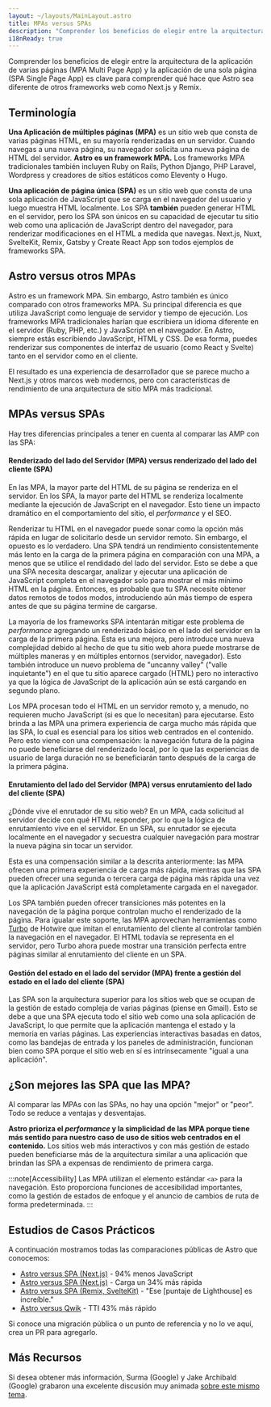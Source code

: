 ```yaml
---
layout: ~/layouts/MainLayout.astro
title: MPAs versus SPAs
description: "Comprender los beneficios de elegir entre la arquitectura de la aplicación de varias páginas (MPA Multi Page App) y la aplicación de una sola página (SPA Single Page App) es clave para comprender qué hace que Astro sea diferente de otros frameworks web Remix."
i18nReady: true
---
```


Comprender los beneficios de elegir entre la arquitectura de la aplicación de varias páginas (MPA Multi Page App) y la aplicación de una sola página (SPA Single Page App) es clave para comprender qué hace que Astro sea diferente de otros frameworks web como Next.js y Remix.

## Terminología

**Una Aplicación de múltiples páginas (MPA)** es un sitio web que consta de varias páginas HTML, en su mayoría renderizadas en un servidor. Cuando navegas a una nueva página, su navegador solicita una nueva página de HTML del servidor. **Astro es un framework MPA.** Los frameworks MPA tradicionales también incluyen Ruby on Rails, Python Django, PHP Laravel, Wordpress y creadores de sitios estáticos como Eleventy o Hugo.

**Una aplicación de página única (SPA)** es un sitio web que consta de una sola aplicación de JavaScript que se carga en el navegador del usuario y luego muestra HTML localmente. Los SPA **también** pueden generar HTML en el servidor, pero los SPA son únicos en su capacidad de ejecutar tu sitio web como una aplicación de JavaScript dentro del navegador, para renderizar modificaciones en el HTML a medida que navegas. Next.js, Nuxt, SvelteKit, Remix, Gatsby y Create React App son todos ejemplos de frameworks SPA.

## Astro versus otros MPAs

Astro es un framework MPA. Sin embargo, Astro también es único comparado con otros frameworks MPA. Su principal diferencia es que utiliza JavaScript como lenguaje de servidor y tiempo de ejecución. Los frameworks MPA tradicionales harían que escribiera un idioma diferente en el servidor (Ruby, PHP, etc.) y JavaScript en el navegador. En Astro, siempre estás escribiendo JavaScript, HTML y CSS. De esa forma, puedes renderizar sus componentes de interfaz de usuario (como React y Svelte) tanto en el servidor como en el cliente.

El resultado es una experiencia de desarrollador que se parece mucho a Next.js y otros marcos web modernos, pero con características de rendimiento de una arquitectura de sitio MPA más tradicional.

## MPAs versus SPAs

Hay tres diferencias principales a tener en cuenta al comparar las AMP con las SPA:

#### Renderizado del lado del Servidor (MPA) versus renderizado del lado del cliente (SPA)

En las MPA, la mayor parte del HTML de su página se renderiza en el servidor. En los SPA, la mayor parte del HTML se renderiza localmente mediante la ejecución de JavaScript en el navegador. Esto tiene un impacto dramático en el comportamiento del sitio, el _performance_ y el SEO.

Renderizar tu HTML en el navegador puede sonar como la opción más rápida en lugar de solicitarlo desde un servidor remoto. Sin embargo, el opuesto es lo verdadero. Una SPA tendrá un rendimiento consistentemente más lento en la carga de la primera página en comparación con una MPA, a menos que se utilice el rendidado del lado del servidor. Esto se debe a que una SPA necesita descargar, analizar y ejecutar una aplicación de JavaScript completa en el navegador solo para mostrar el más mínimo HTML en la página. Entonces, es probable que tu SPA necesite obtener datos remotos de todos modos, introduciendo aún más tiempo de espera antes de que su página termine de cargarse.

La mayoría de los frameworks SPA intentarán mitigar este problema de _performance_ agregando un renderizado básico en el lado del servidor en la carga de la primera página. Esta es una mejora, pero introduce una nueva complejidad debido al hecho de que tu sitio web ahora puede mostrarse de múltiples maneras y en múltiples entornos (servidor, navegador). Esto también introduce un nuevo problema de "uncanny valley" ("valle inquietante") en el que tu sitio aparece cargado (HTML) pero no interactivo ya que la lógica de JavaScript de la aplicación aún se está cargando en segundo plano.

Los MPA procesan todo el HTML en un servidor remoto y, a menudo, no requieren mucho JavaScript (si es que lo necesitan) para ejecutarse. Esto brinda a las MPA una primera experiencia de carga mucho más rápida que las SPA, lo cual es esencial para los sitios web centrados en el contenido. Pero esto viene con una compensación: la navegación futura de la página no puede beneficiarse del renderizado local, por lo que las experiencias de usuario de larga duración no se beneficiarán tanto después de la carga de la primera página.

#### Enrutamiento del lado del Servidor (MPA) versus enrutamiento del lado del cliente (SPA)

¿Dónde vive el enrutador de su sitio web? En un MPA, cada solicitud al servidor decide con qué HTML responder, por lo que la lógica de enrutamiento vive en el servidor. En un SPA, su enrutador se ejecuta localmente en el navegador y secuestra cualquier navegación para mostrar la nueva página sin tocar un servidor.

Esta es una compensación similar a la descrita anteriormente: las MPA ofrecen una primera experiencia de carga más rápida, mientras que las SPA pueden ofrecer una segunda o tercera carga de página más rápida una vez que la aplicación JavaScript está completamente cargada en el navegador.

Los SPA también pueden ofrecer transiciones más potentes en la navegación de la página porque controlan mucho el renderizado de la página. Para igualar este soporte, las MPA aprovechan herramientas como [Turbo](https://turbo.hotwired.dev/) de Hotwire que imitan el enrutamiento del cliente al controlar también la navegación en el navegador. El HTML todavía se representa en el servidor, pero Turbo ahora puede mostrar una transición perfecta entre páginas similar al enrutamiento del cliente en un SPA.

#### Gestión del estado en el lado del servidor (MPA) frente a gestión del estado en el lado del cliente (SPA)

Las SPA son la arquitectura superior para los sitios web que se ocupan de la gestión de estado compleja de varias páginas (piense en Gmail). Esto se debe a que una SPA ejecuta todo el sitio web como una sola aplicación de JavaScript, lo que permite que la aplicación mantenga el estado y la memoria en varias páginas. Las experiencias interactivas basadas en datos, como las bandejas de entrada y los paneles de administración, funcionan bien como SPA porque el sitio web en sí es intrínsecamente "igual a una aplicación".

## ¿Son mejores las SPA que las MPA?

Al comparar las MPAs con las SPAs, no hay una opción "mejor" or "peor". Todo se reduce a ventajas y desventajas.

**Astro prioriza el _performance_ y la simplicidad de las MPA porque tiene más sentido para nuestro caso de uso de sitios web centrados en el contenido.** Los sitios web más interactivos y con más gestión de estado pueden beneficiarse más de la arquitectura similar a una aplicación que brindan las SPA a expensas de rendimiento de primera carga.

:::note[Accessibility]
Las MPA utilizan el elemento estándar `<a>` para la navegación. Esto proporciona funciones de accesibilidad importantes, como la gestión de estados de enfoque y el anuncio de cambios de ruta de forma predeterminada.
:::

## Estudios de Casos Prácticos

A continuación mostramos todas las comparaciones públicas de Astro que conocemos:

- [Astro versus SPA (Next.js)](https://twitter.com/t3dotgg/status/1437195415439360003) - 94% menos JavaScript
- [Astro versus SPA (Next.js)](https://twitter.com/jlengstorf/status/1442707241627385860?lang=en) - Carga un 34% más rápida
- [Astro versus SPA (Remix, SvelteKit)](https://www.youtube.com/watch?v=2ZEMb_H-LYE&t=8163s) - "Ese [puntaje de Lighthouse] es increíble."
- [Astro versus Qwik](https://www.youtube.com/watch?v=2ZEMb_H-LYE&t=8504s) - TTI 43% más rápido 

Si conoce una migración pública o un punto de referencia y no lo ve aquí, crea un PR para agregarlo.

## Más Recursos

Si desea obtener más información, Surma (Google) y Jake Archibald (Google) grabaron una excelente discusión muy animada [sobre este mismo tema](https://www.youtube.com/watch?v=ivLhf3hq7eM).

